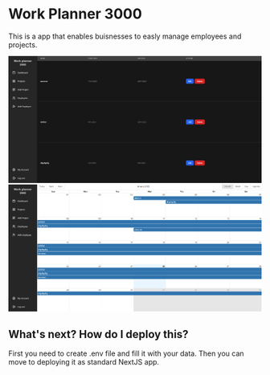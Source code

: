 #  Work Planner 3000  

This is a app that enables buisnesses to easly manage employees and projects.

![image showcasing project](/assets/project%20list.png)
![image showcasing dashboard](/assets/dashboard.png)


##  What's next? How do I deploy this?

  First you need to create .env file and fill it with your data. Then you can move to deploying it as standard NextJS app.

